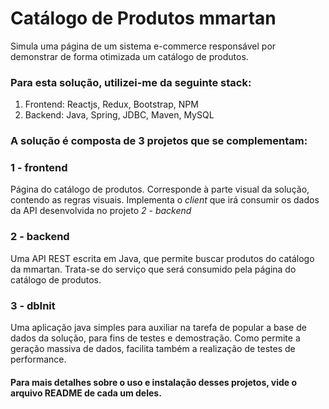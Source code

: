 # Catálogo de Produtos mmartan

Simula uma página de um sistema e-commerce responsável por demonstrar de forma otimizada um catálogo de produtos.  

### Para esta solução, utilizei-me da seguinte stack:

 1. Frontend: Reactjs, Redux, Bootstrap, NPM
 2. Backend: Java, Spring, JDBC, Maven, MySQL  


### A solução é composta de 3 projetos que se complementam:

### 1 - frontend
Página do catálogo de produtos. Corresponde à parte visual da solução, contendo as regras visuais.  Implementa o *client* que irá consumir os dados da API desenvolvida no projeto *2 - backend*

### 2 - backend
Uma API REST escrita em Java, que permite buscar produtos do catálogo da mmartan. Trata-se do serviço que será consumido pela página do catálogo de produtos.

### 3 - dbInit
Uma aplicação java simples para auxiliar na tarefa de popular a base de dados da solução, para fins de testes e demostração.
Como permite a geração massiva de dados, facilita também a realização de testes de performance.

#### Para mais detalhes sobre o uso e instalação desses projetos, vide o arquivo README de cada um deles.



